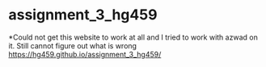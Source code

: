 # assignment_3_hg459

*Could not get this website to work at all and I tried to work with azwad on it. Still cannot figure out what is wrong 
https://hg459.github.io/assignment_3_hg459/

